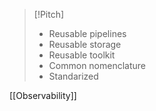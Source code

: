 > [!Pitch]
> - Reusable pipelines
> - Reusable storage
> - Reusable toolkit
> - Common nomenclature
> - Standarized

[[Observability]]
